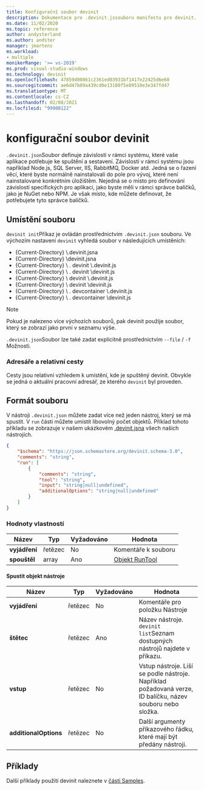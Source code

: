 ```yaml
---
title: Konfigurační soubor devinit
description: Dokumentace pro .devinit.jssouboru manifestu pro devinit.
ms.date: 11/02/2020
ms.topic: reference
author: andysterland
ms.author: andster
manager: jmartens
ms.workload:
- multiple
monikerRange: '>= vs-2019'
ms.prod: visual-studio-windows
ms.technology: devinit
ms.openlocfilehash: 47859d00861c2361ed03931bf1417e22425d6e68
ms.sourcegitcommit: ae6d47b09a439cd0e13180f5e89510e3e347fd47
ms.translationtype: MT
ms.contentlocale: cs-CZ
ms.lasthandoff: 02/08/2021
ms.locfileid: "99908122"
---
```

# <a name="devinit-configuration-file"></a>konfigurační soubor devinit

`.devinit.json`Soubor definuje závislosti v rámci systému, které vaše aplikace potřebuje ke spuštění a sestavení. Závislosti v rámci systému jsou například Node.js, SQL Server, IIS, RabbitMQ, Docker atd. Jedná se o řazení věcí, které byste normálně nainstalovali do pole pro vývoj, které není nainstalované konkrétním úložištěm. Nejedná se o místo pro definování závislostí specifických pro aplikaci, jako byste měli v rámci správce balíčků, jako je NuGet nebo NPM. Je však místo, kde můžete definovat, že potřebujete tyto správce balíčků.

## <a name="file-location"></a>Umístění souboru

`devinit init`Příkaz je ovládán prostřednictvím `.devinit.json` souboru. Ve výchozím nastavení `devinit` vyhledá soubor v následujících umístěních:

* {Current-Directory} \\.devinit.jsna
* {Current-Directory} \\devinit.jsna
* {Current-Directory} \\ . devinit \\.devinit.js
* {Current-Directory} \\ . devinit \\devinit.js
* {Current-Directory} \\ devinit \\.devinit.js
* {Current-Directory} \\ devinit \\devinit.js
* {Current-Directory} \\ . devcontainer \\.devinit.js
* {Current-Directory} \\ . devcontainer \\devinit.js

> [!NOTE]
> Pokud je nalezeno více výchozích souborů, pak devinit použije soubor, který se zobrazí jako první v seznamu výše.

`.devinit.json`Soubor lze také zadat explicitně prostřednictvím `--file` / `-f` Možnosti.

### <a name="directories-and-relative-paths"></a>Adresáře a relativní cesty

Cesty jsou relativní vzhledem k umístění, kde je spuštěný devinit. Obvykle se jedná o aktuální pracovní adresář, ze kterého `devinit` byl proveden.

## <a name="file-format"></a>Formát souboru
V nástroji `.devinit.json` můžete zadat více než jeden nástroj, který se má spustit. V `run` části můžete umístit libovolný počet objektů. Příklad tohoto příkladu se zobrazuje v našem ukázkovém [.devinit.jsna](sample-all-tool.md) všech našich nástrojích.

```json
{
    "$schema": "https://json.schemastore.org/devinit.schema-3.0",
    "comments": "string",
    "run": [
        {
            "comments": "string",
            "tool": "string",
            "input": "string|null|undefined",
            "additionalOptions": "string|null|undefined"
        }
    ]
}
```

### <a name="property-values"></a>Hodnoty vlastností

| Název         | Typ   | Vyžadováno | Hodnota                              |
|--------------|--------|----------|------------------------------------|
| **vyjádření** | řetězec | No       | Komentáře k souboru             |
| **spouštěl**      | array  | Ano      | [Objekt RunTool](#run-tool-object) |

#### <a name="run-tool-object"></a>Spustit objekt nástroje

| Název                  | Typ   | Vyžadováno | Hodnota                                                                                                      |
|-----------------------|--------|----------|------------------------------------------------------------------------------------------------------------|
| **vyjádření**          | řetězec | No       | Komentáře pro položku Nástroje                                                                               |
| **štětec**              | řetězec | Ano      | Název nástroje. `devinit list`Seznam dostupných nástrojů najdete v příkazu.                            |
| **vstup**             | řetězec | No       | Vstup nástroje. Liší se podle nástroje. Například požadovaná verze, ID balíčku, název souboru nebo složka.|
| **additionalOptions** | řetězec | No       | Další argumenty příkazového řádku, které mají být předány nástroji.                                                |

## <a name="examples"></a>Příklady

Další příklady použití devinit naleznete v [části Samples](sample-readme.md).
